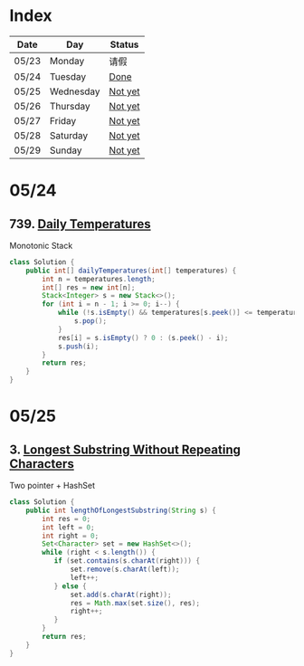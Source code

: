 # Index

| Date | Day | Status |
| ----------- | ----------- | ----------- |
| 05/23 | Monday | 请假 |
| 05/24 | Tuesday | [Done](#0524) |
| 05/25 | Wednesday | [Not yet](#0525) |
| 05/26 | Thursday | [Not yet](#0526) |
| 05/27 | Friday | [Not yet](#0527) |
| 05/28 | Saturday | [Not yet](#0528) |
| 05/29 | Sunday | [Not yet](#0529) |

# 05/24

## 739. [Daily Temperatures](https://leetcode.com/problems/daily-temperatures/submissions/)

Monotonic Stack

```java
class Solution {
    public int[] dailyTemperatures(int[] temperatures) {
        int n = temperatures.length;
        int[] res = new int[n];
        Stack<Integer> s = new Stack<>();
        for (int i = n - 1; i >= 0; i--) {
            while (!s.isEmpty() && temperatures[s.peek()] <= temperatures[i]) {
                s.pop();
            }
            res[i] = s.isEmpty() ? 0 : (s.peek() - i); 
            s.push(i); 
        }
        return res;
    }
}
```

# 05/25

## 3. [Longest Substring Without Repeating Characters](https://leetcode.com/problems/longest-substring-without-repeating-characters/)

Two pointer + HashSet

```java
class Solution {
    public int lengthOfLongestSubstring(String s) {
        int res = 0;
        int left = 0;
        int right = 0;
        Set<Character> set = new HashSet<>();
        while (right < s.length()) {
           if (set.contains(s.charAt(right))) {
               set.remove(s.charAt(left));
               left++;
           } else {
               set.add(s.charAt(right));
               res = Math.max(set.size(), res);
               right++;
           }
        }
        return res;
    }
}
```